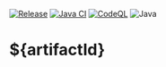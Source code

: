 [![Release](https://jitpack.io/v/umjammer/${artifactId}.svg)](https://jitpack.io/#umjammer/${artifactId})
[![Java CI](https://github.com/umjammer/${artifactId}/actions/workflows/maven.yml/badge.svg)](https://github.com/umjammer/${artifactId}/actions/workflows/maven.yml)
[![CodeQL](https://github.com/umjammer/${artifactId}/actions/workflows/codeql-analysis.yml/badge.svg)](https://github.com/umjammer/${artifactId}/actions/workflows/codeql-analysis.yml)
![Java](https://img.shields.io/badge/Java-8-b07219)

# ${artifactId}
